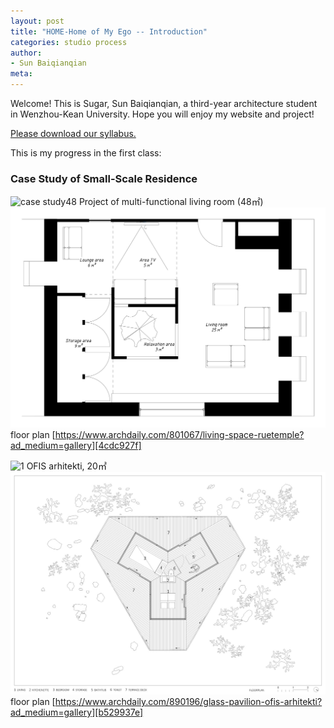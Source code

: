 ```yaml
---
layout: post
title: "HOME-Home of My Ego -- Introduction"
categories: studio process
author:
- Sun Baiqianqian
meta:
---
```


Welcome! This is Sugar, Sun Baiqianqian, a third-year architecture student in Wenzhou-Kean University. Hope you will enjoy my website and project!

[Please download our syllabus.][34da9c6e]

  [34da9c6e]: file:///C:/Users/DELL/Documents/GitHub/SunBaiqianqian-Portfolio/assets/2021w_fa_arch3105_studio_syllabus.pdf "syllabus"



This is my progress in the first class:



### Case Study of Small-Scale Residence
![case study48](https://github.com/SunBaiqianqian/SunBaiqianqian-Portfolio/blob/master/assets/case%20study48.jpg?raw=true)
Project of multi-functional living room (48㎡)
![plan48](https://github.com/SunBaiqianqian/SunBaiqianqian-Portfolio/blob/master/assets/plan119.jpg?raw=true)
floor plan
[https://www.archdaily.com/801067/living-space-ruetemple?ad_medium=gallery][4cdc927f]

  [4cdc927f]: https://www.archdaily.com/801067/living-space-ruetemple?ad_medium=gallery "https://www.archdaily.com/801067/living-space-ruetemple?ad_medium=gallery"


![1](https://github.com/SunBaiqianqian/SunBaiqianqian-Portfolio/blob/master/assets/1.jpg?raw=true)
OFIS arhitekti, 20㎡
![plan20](https://github.com/SunBaiqianqian/SunBaiqianqian-Portfolio/blob/master/assets/1520515702726532.jpg?raw=true)
floor plan
[https://www.archdaily.com/890196/glass-pavilion-ofis-arhitekti?ad_medium=gallery][b529937e]

  [b529937e]: https://www.archdaily.com/890196/glass-pavilion-ofis-arhitekti?ad_medium=gallery "https://www.archdaily.com/890196/glass-pavilion-ofis-arhitekti?ad_medium=gallery"
